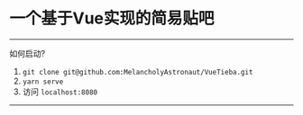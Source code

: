 # 一个基于Vue实现的简易贴吧 
---
如何启动?
1.  `git clone git@github.com:MelancholyAstronaut/VueTieba.git`
2.  `yarn serve`
3.  访问 `localhost:8080`
---

